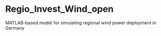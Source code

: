 # Regio_Invest_Wind_open
MATLAB-based model for simulating regional wind power deployment in Germany
